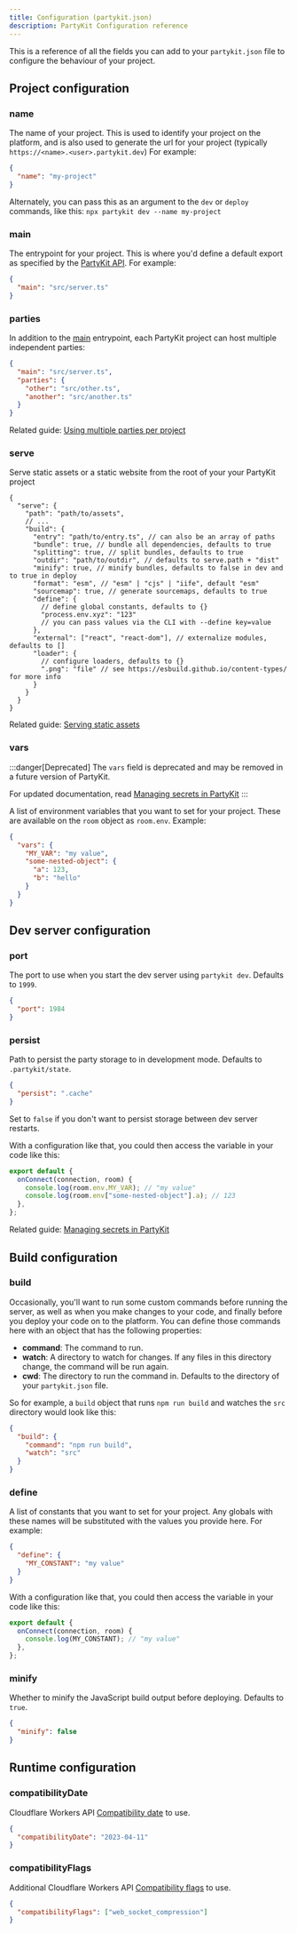```yaml
---
title: Configuration (partykit.json)
description: PartyKit Configuration reference
---
```


This is a reference of all the fields you can add to your `partykit.json` file to configure the behaviour of your project.

## Project configuration
### name

The name of your project. This is used to identify your project on the platform, and is also used to generate the url for your project (typically `https://<name>.<user>.partykit.dev`) For example:

```json
{
  "name": "my-project"
}
```

Alternately, you can pass this as an argument to the `dev` or `deploy` commands, like this: `npx partykit dev --name my-project`


### main

The entrypoint for your project. This is where you'd define a default export as specified by the [PartyKit API](/reference/partyserver-api/). For example: 
```json
{
  "main": "src/server.ts"
}
```

### parties

In addition to the [main](#main) entrypoint, each PartyKit project can host multiple independent parties:

```json
{
  "main": "src/server.ts",
  "parties": {
    "other": "src/other.ts",
    "another": "src/another.ts"
  }
}
```

Related guide: [Using multiple parties per project](/guides/using-multiple-parties-per-project/)

### serve

Serve static assets or a static website from the root of your your PartyKit project

```jsonc
{
  "serve": {
    "path": "path/to/assets",
    // ...
    "build": {
      "entry": "path/to/entry.ts", // can also be an array of paths
      "bundle": true, // bundle all dependencies, defaults to true
      "splitting": true, // split bundles, defaults to true
      "outdir": "path/to/outdir", // defaults to serve.path + "dist"
      "minify": true, // minify bundles, defaults to false in dev and to true in deploy
      "format": "esm", // "esm" | "cjs" | "iife", default "esm"
      "sourcemap": true, // generate sourcemaps, defaults to true
      "define": {
        // define global constants, defaults to {}
        "process.env.xyz": "123"
        // you can pass values via the CLI with --define key=value
      },
      "external": ["react", "react-dom"], // externalize modules, defaults to []
      "loader": {
        // configure loaders, defaults to {}
        ".png": "file" // see https://esbuild.github.io/content-types/ for more info
      }
    }
  }
}
```

Related guide: [Serving static assets](/guides/serving-static-assets/)

### vars

:::danger[Deprecated]
The `vars` field is deprecated and may be removed in a future version of PartyKit. 

For updated documentation, read [Managing secrets in PartyKit](/guides/managing-secrets-with-partykit/)
:::

A list of environment variables that you want to set for your project. These are available on the `room` object as `room.env`. Example:

```json
{
  "vars": {
    "MY_VAR": "my value",
    "some-nested-object": {
      "a": 123,
      "b": "hello"
    }
  }
}
```

## Dev server configuration

### port

The port to use when you start the dev server using `partykit dev`. Defaults to `1999`.

```json
{
  "port": 1984
}
```

### persist

Path to persist the party storage to in development mode. Defaults to `.partykit/state`.

```json
{
  "persist": ".cache"
}
```

Set to `false` if you don't want to persist storage between dev server restarts. 



With a configuration like that, you could then access the variable in your code like this:

```ts
export default {
  onConnect(connection, room) {
    console.log(room.env.MY_VAR); // "my value"
    console.log(room.env["some-nested-object"].a); // 123
  },
};
```

Related guide: [Managing secrets in PartyKit](/guides/managing-secrets-with-partykit/)


## Build configuration

### build

Occasionally, you'll want to run some custom commands before running the server, as well as when you make changes to your code, and finally before you deploy your code on to the platform. You can define those commands here with an object that has the following properties:

- **command**: The command to run.
- **watch**: A directory to watch for changes. If any files in this directory change, the command will be run again.
- **cwd**: The directory to run the command in. Defaults to the directory of your `partykit.json` file.

So for example, a `build` object that runs `npm run build` and watches the `src` directory would look like this:

```json
{
  "build": {
    "command": "npm run build",
    "watch": "src"
  }
}
```

### define

A list of constants that you want to set for your project. Any globals with these names will be substituted with the values you provide here. For example:

```json
{
  "define": {
    "MY_CONSTANT": "my value"
  }
}
```

With a configuration like that, you could then access the variable in your code like this:

```ts
export default {
  onConnect(connection, room) {
    console.log(MY_CONSTANT); // "my value"
  },
};
```

### minify

Whether to minify the JavaScript build output before deploying. Defaults to `true`.
```json
{
  "minify": false
}
```

## Runtime configuration

### compatibilityDate

Cloudflare Workers API [Compatibility date](https://developers.cloudflare.com/workers/configuration/compatibility-dates/) to use.

```json
{
  "compatibilityDate": "2023-04-11"
}
```

### compatibilityFlags

Additional Cloudflare Workers API [Compatibility flags](https://developers.cloudflare.com/workers/configuration/compatibility-dates/#compatibility-flags) to use.

```json
{
  "compatibilityFlags": ["web_socket_compression"]
}
```


